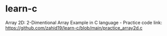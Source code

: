 # learn-c

Array 2D:
2-Dimentional Array Example in C language - Practice code link:
https://github.com/zahid19/learn-c/blob/main/practice_array2d.c
